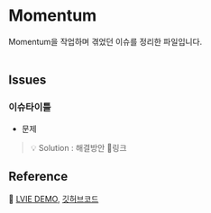 # Momentum

Momentum을 작업하며 겪었던 이슈를 정리한 파일입니다.<br/><br/>

## Issues
### 이슈타이틀
- 문제 <br/>

> 💡 Solution : 해결방안 🔗링크


## Reference
🔗 [LVIE DEMO](sukyoungshin.github.io/momentum/), [깃허브코드](https://github.com/sukyoungshin/momentum)
